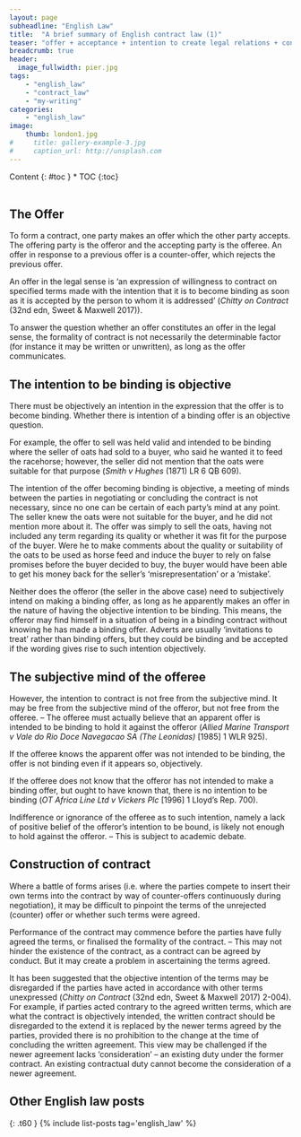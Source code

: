 ```yaml
---
layout: page
subheadline: "English Law"
title:  "A brief summary of English contract law (1)"
teaser: "offer + acceptance + intention to create legal relations + consideration + legality + capacity = contract."
breadcrumb: true
header:
  image_fullwidth: pier.jpg
tags:
    - "english_law"
    - "contract_law"
    - "my-writing" 
categories:
    - "english_law"
image:
    thumb: london1.jpg
#     title: gallery-example-3.jpg
#     caption_url: http://unsplash.com
---
```


<div class="medium-6 medium-push-0 columns" markdown="1">
<div class="panel radius" markdown="1">
Content
{: #toc }
*  TOC
{:toc}
</div>
</div><!-- /.medium-4.columns -->



<div class="medium-0 medium-pull-6 columns" markdown="1">



</div><!-- /.medium-8.columns -->

<br/>

## The Offer

To form a contract, one party makes an offer which the other party accepts. The offering party is the offeror and the accepting party is the offeree. An offer in response to a previous offer is a counter-offer, which rejects the previous offer.

An offer in the legal sense is ‘an expression of willingness to contract on specified terms made with the intention that it is to become binding as soon as it is accepted by the person to whom it is addressed’ (_Chitty on Contract_ (32nd edn, Sweet & Maxwell 2017)).

To answer the question whether an offer constitutes an offer in the legal sense, the formality of contract is not necessarily the determinable factor (for instance it may be written or unwritten), as long as the offer communicates. 

## The intention to be binding is objective

There must be objectively an intention in the expression that the offer is to become binding. Whether there is intention of a binding offer is an objective question. 

For example, the offer to sell was held valid and intended to be binding where the seller of oats had sold to a buyer, who said he wanted it to feed the racehorse; however, the seller did not mention that the oats were suitable for that purpose (_Smith v Hughes_ (1871) LR 6 QB 609). 

The intention of the offer becoming binding is objective, a meeting of minds between the parties in negotiating or concluding the contract is not necessary, since no one can be certain of each party’s mind at any point. The seller knew the oats were not suitable for the buyer, and he did not mention more about it. The offer was simply to sell the oats, having not included any term regarding its quality or whether it was fit for the purpose of the buyer. Were he to make comments about the quality or suitability of the oats to be used as horse feed and induce the buyer to rely on false promises before the buyer decided to buy, the buyer would have been able to get his money back for the seller’s ‘misrepresentation’ or a ‘mistake’. 

Neither does the offeror (the seller in the above case) need to subjectively intend on making a binding offer, as long as he apparently makes an offer in the nature of having the objective intention to be binding. This means, the offeror may find himself in a situation of being in a binding contract without knowing he has made a binding offer. Adverts are usually ‘invitations to treat’ rather than binding offers, but they could be binding and be accepted if the wording gives rise to such intention objectively. 

## The subjective mind of the offeree

However, the intention to contract is not free from the subjective mind. It may be free from the subjective mind of the offeror, but not free from the offeree. – The offeree must actually believe that an apparent offer is intended to be binding to hold it against the offeror (_Allied Marine Transport v Vale do Rio Doce Navegacao SA (The Leonidas)_ [1985] 1 WLR 925). 

If the offeree knows the apparent offer was not intended to be binding, the offer is not binding even if it appears so, objectively. 

If the offeree does not know that the offeror has not intended to make a binding offer, but ought to have known that, there is no intention to be binding (_OT Africa Line Ltd v Vickers Plc_ [1996] 1 Lloyd’s Rep. 700). 

Indifference or ignorance of the offeree as to such intention, namely a lack of positive belief of the offeror’s intention to be bound, is likely not enough to hold against the offeror. – This is subject to academic debate. 

## Construction of contract

Where a battle of forms arises (i.e. where the parties compete to insert their own terms into the contract by way of counter-offers continuously during negotiation), it may be difficult to pinpoint the terms of the unrejected (counter) offer or whether such terms were agreed. 

Performance of the contract may commence before the parties have fully agreed the terms, or finalised the formality of the contract. – This may not hinder the existence of the contract, as a contract can be agreed by conduct. But it may create a problem in ascertaining the terms agreed. 

It has been suggested that the objective intention of the terms may be disregarded if the parties have acted in accordance with other terms unexpressed (_Chitty on Contract_ (32nd edn, Sweet & Maxwell 2017) 2-004). For example, if parties acted contrary to the agreed written terms, which are what the contract is objectively intended, the written contract should be disregarded to the extend it is replaced by the newer terms agreed by the parties, provided there is no prohibition to the change at the time of concluding the written agreement. This view may be challenged if the newer agreement lacks ‘consideration’ – an existing duty under the former contract. An existing contractual duty cannot become the consideration of a newer agreement. 

<!-- ![picture of the book](/images/london1.jpg)  -->

## Other English law posts
{: .t60 }
{% include list-posts tag='english_law' %}
